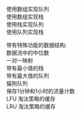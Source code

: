 使用数组实现队列  
使用数组实现栈  
使用栈实现队列  
使用队列实现栈  
    
带有特殊功能的数据结构:  
数据流中的中位数  
一对一映射  
带有最小值的栈   
带有最大值的队列  
猫狗队列  
保存1分钟和1小时的流量计数  
LFU 淘汰策略的缓存  
LRU 淘汰策略的缓存  


